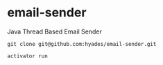 # email-sender
Java Thread Based Email Sender

`git clone git@github.com:hyades/email-sender.git`

`activator run`
